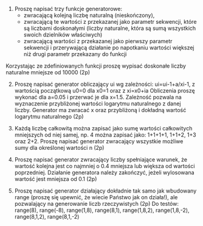 1. Proszę napisać trzy funkcje generatorowe:
    - zwracającą kolejną liczbę naturalną (nieskończony),
    - zwracającą te wartości z przekazanej jako parametr sekwencji, które są liczbami doskonałymi (liczby naturalne, która są sumą wszystkich swoich dzielników właściwych)
    - zwracającą wartości z przekazanej jako pierwszy parametr sekwencji i przerywającą działanie po napotkaniu wartości większej niż drugi parametr przekazany do funkcji                    

Korzystając ze zdefiniowanych funkcji proszę wypisać doskonałe liczby naturalne mniejsze od 10000 (2p)


2. Proszę napisać generator obliczający ui wg zależności:
ui=ui-1+a/xi-1, z wartością początkową u0=0 dla x0=1 oraz z xi=x0+ia
Obliczenia proszę wykonać dla a=0.05 i przerwać je dla x=1.5. Zależność pozwala na wyznaczenie przybliżonej wartości logarytmu naturalnego z danej liczby. Generator ma zwracać x oraz przybliżoną i dokładną wartość logarytmu naturalnego (2p)

3. Każdą liczbę całkowitą można zapisać jako sumę wartości całkowitych mniejszych od niej samej, np. 4 można zapisać jako: 1+1+1+1, 1+1+2, 1+3 oraz 2+2. Proszę napisać generator zwracający wszystkie możliwe sumy dla określonej wartości n (2p)

              
4. Proszę napisać generator zwracający liczby spełniające warunek, że wartość kolejna jest co najmniej o 0.4 mniejsza lub większa od wartości poprzedniej. Działanie generatora należy zakończyć, jeżeli wylosowana wartość jest mniejsza od 0.1 (2p)

5. Proszę napisać generator działający dokładnie tak samo jak wbudowany range (proszę się upewnić, że wiecie Państwo jak on działa!), ale pozwalający na generowanie liczb rzeczywistych (2p)
Do testów: range(8), range(-8), range(1,8), range(8,1), range(1,8,2), range(1,8,-2), range(8,1,2), range(8,1,-2)